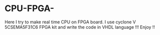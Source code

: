 # CPU-FPGA-
Here I try to make real time CPU on FPGA board. I use cyclone V 5CSEMA5F31C6 FPGA kit and write the code in VHDL language !!!
Enjoy !!
